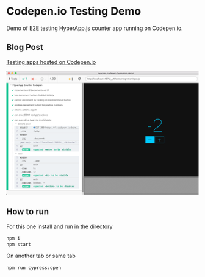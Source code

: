 # Codepen.io Testing Demo

Demo of E2E testing HyperApp.js counter app running on Codepen.io.

## Blog Post

[Testing apps hosted on Codepen.io](https://www.cypress.io/blog/2017/12/05/testing-apps-hosted-on-codepen/)

![E2E tests against Codepen.io](img/all-tests.png)

## How to run

For this one install and run in the directory

```
npm i
npm start
```

On another tab or same tab

```
npm run cypress:open
```
